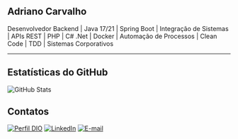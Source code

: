 ## Adriano Carvalho

Desenvolvedor Backend | Java 17/21 | Spring Boot | Integração de Sistemas | APIs REST | PHP | C# .Net | Docker | Automação de Processos | Clean Code | TDD | Sistemas Corporativos

---
## Estatísticas do GitHub
![GitHub Stats](https://github-readme-stats.vercel.app/api?username=adrianoacarvalho&theme=transparent&bg_color=000&border_color=30A3DC&show_icons=true&icon_color=30A3DC&title_color=E94D5F&text_color=FFF)

## **Contatos**
[![Perfil DIO](https://img.shields.io/badge/-Meu%20Perfil%20na%20DIO-000000?style=for-the-badge&logo=gitbook&logoColor=white)](https://www.dio.me/users/acarvalho_software)
[![LinkedIn](https://img.shields.io/badge/linkedin-%230077B5.svg?style=for-the-badge&logo=linkedin&logoColor=white)](https://www.linkedin.com/in/adrianocarva1ho/)
[![E-mail](https://img.shields.io/badge/-Email-000?style=for-the-badge&logo=microsoft-outlook&logoColor=white)](mailto:acarvalho.software@gmail.com)
